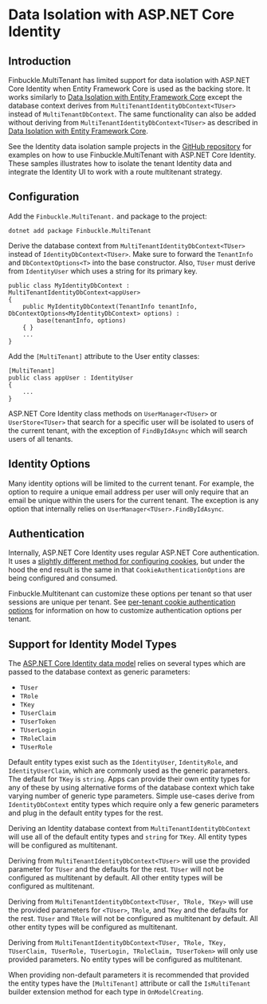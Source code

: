 # Data Isolation with ASP.NET Core Identity

## Introduction

Finbuckle.MultiTenant has limited support for data isolation with ASP.NET Core Identity when Entity Framework Core is used as the backing store. It works similarly to [Data Isolation with Entity Framework Core](EFCore) except the database context derives from `MultiTenantIdentityDbContext<TUser>` instead of `MultiTenantDbContext`. The same functionality can also be added without deriving from `MultiTenantIdentityDbContext<TUser>` as described in [Data Isolation with Entity Framework Core](EFCore).

See the Identity data isolation sample projects in the [GitHub repository](https://github.com/Finbuckle/Finbuckle.MultiTenant/tree/master/samples) for examples on how to use Finbuckle.MultiTenant with ASP.NET Core Identity. These samples illustrates how to isolate the tenant Identity data and integrate the Identity UI to work with a route multitenant strategy.

## Configuration
Add the `Finbuckle.MultiTenant.` and package to the project:
```{.bash}
dotnet add package Finbuckle.MultiTenant
```

Derive the database context from `MultiTenantIdentityDbContext<TUser>` instead of `IdentityDbContext<TUser>`. Make sure to forward the `TenantInfo` and `DbContextOptions<T>` into the base constructor. Also, `TUser` must derive from `IdentityUser` which uses a string for its primary key.

```
public class MyIdentityDbContext : MultiTenantIdentityDbContext<appUser>
{
    public MyIdentityDbContext(TenantInfo tenantInfo, DbContextOptions<MyIdentityDbContext> options) :
        base(tenantInfo, options)
    { }
    ...
}
```

Add the `[MultiTenant]` attribute to the User entity classes:

```
[MultiTenant]
public class appUser : IdentityUser
{
    ...
}
```

ASP.NET Core Identity class methods on `UserManager<TUser>` or `UserStore<TUser>` that search for a specific user will be isolated to users of the current tenant, with the exception of `FindByIdAsync` which will search users of all tenants.

## Identity Options

Many identity options will be limited to the current tenant. For example, the option to require a unique email address per user will only require that an email be unique within the users for the current tenant. The exception is any option that internally relies on `UserManager<TUser>.FindByIdAsync`.

## Authentication
Internally, ASP.NET Core Identity uses regular ASP.NET Core authentication. It uses a [slightly different method for configuring cookies](https://docs.microsoft.com/en-us/aspnet/core/security/authentication/identity-configuration), but under the hood the end result is the same in that `CookieAuthenticationOptions` are being configured and consumed.

Finbuckle.Multitenant can customize these options per tenant so that user sessions are unique per tenant. See [per-tenant cookie authentication options](Authentication#cookie-authentication-options) for information on how to customize authentication options per tenant.

## Support for Identity Model Types
The [ASP.NET Core Identity data model](https://docs.microsoft.com/en-us/aspnet/core/security/authentication/customize-identity-model?view=aspnetcore-2.2#the-identity-model) relies on several types which are passed to the database context as generic parameters: 
- `TUser`
- `TRole`
- `TKey`
- `TUserClaim`
- `TUserToken`
- `TUserLogin`
- `TRoleClaim`
- `TUserRole`

Default entity types exist such as the `IdentityUser`, `IdentityRole`, and `IdentityUserClaim`, which are commonly used as the generic parameters. The default for `TKey` is `string`. Apps can provide their own entity types for any of these by using alternative forms of the database context which take varying number of generic type parameters. Simple use-cases derive from `IdentityDbContext` entity types which require only a few generic parameters and plug in the default entity types for the rest.


Deriving an Identity database context from `MultiTenantIdentityDbContext` will use all of the default entity types and `string` for `TKey`. All entity types will be configured as multitenant.

Deriving from `MultiTenantIdentityDbContext<TUser>` will use the provided parameter for `TUser` and the defaults for the rest. `TUser` will not be configured as multitenant by default. All other entity types will be configured as multitenant.

Deriving from `MultiTenantIdentityDbContext<TUser, TRole, TKey>` will use the provided parameters for `<TUser>`, `TRole`, and `TKey` and the defaults for the rest. `TUser` and `TRole` will not be configured as multitenant by default. All other entity types will be configured as multitenant.

Deriving from `MultiTenantIdentityDbContext<TUser, TRole, TKey, TUserClaim, TUserRole, TUserLogin, TRoleClaim, TUserToken>` will only use provided parameters. No entity types will be configured as multitenant.

When providing non-default parameters it is recommended that provided the entity types have the `[MultiTenant]` attribute or call the `IsMultiTenant` builder extension method for each type in `OnModelCreating`.
